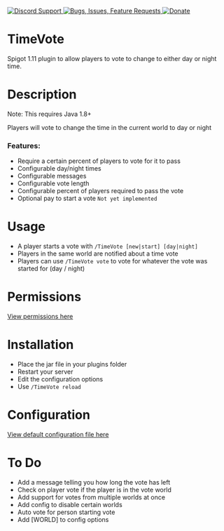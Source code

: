 [ ![Discord Support](https://www.mediafire.com/convkey/1f30/84f194magcxff186g.jpg) ](https://discord.gg/p5DAvc6)
[ ![Bugs, Issues, Feature Requests](https://www.mediafire.com/convkey/3860/99n15b2cbgvnp416g.jpg) ](../../issues)
[ ![Donate](https://www.mediafire.com/convkey/3ac7/eurlt0tntrc95zh6g.jpg) ](https://www.paypal.com/cgi-bin/webscr?cmd=_s-xclick&hosted_button_id=THXHQ5287TBA8)


# TimeVote

Spigot 1.11 plugin to allow players to vote to change to either day or night time.

# Description
Note: This requires Java 1.8+

Players will vote to change the time in the current world to day or night

### Features:
- Require a certain percent of players to vote for it to pass
- Configurable day/night times
- Configurable messages
- Configurable vote length
- Configurable percent of players required to pass the vote
- Optional pay to start a vote `Not yet implemented`

# Usage

- A player starts a vote with `/TimeVote [new|start] [day|night]`
- Players in the same world are notified about a time vote
- Players can use `/TimeVote vote` to vote for whatever the vote was started for (day / night)

# Permissions
[View permissions here](../../blob/master/src/plugin.yml)

# Installation

- Place the jar file in your plugins folder
- Restart your server
- Edit the configuration options
- Use `/TimeVote reload`


# Configuration
[View default configuration file here](../../blob/master/src/config.yml)

# To Do
- Add a message telling you how long the vote has left
- Check on player vote if the player is in the vote world
- Add support for votes from multiple worlds at once
- Add config to disable certain worlds
- Auto vote for person starting vote
- Add [WORLD] to config options